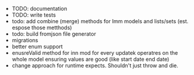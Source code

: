 * TODO: documentation
* TODO: write tests
* todo: add combine (merge) methods for Imm models and lists/sets (est. espose those metthods)
* todo: build fromjson file generator
* migrations
* better enum support
* enusreValid method for inn mod for every updatek operatres on the whole model ensuring values are good (like start date end date)
* change approach for runtime expects. Shouldn't just throw and die.